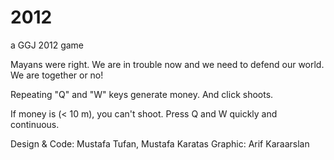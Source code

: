 # 2012
a GGJ 2012 game

Mayans were right. We are in trouble now and we need to defend our world. We are together or no!

Repeating "Q" and "W" keys generate money.
And click shoots.

If money is (< 10 m), you can't shoot. Press Q and W quickly and continuous.

Design & Code: Mustafa Tufan, Mustafa Karatas
Graphic: Arif Karaarslan
